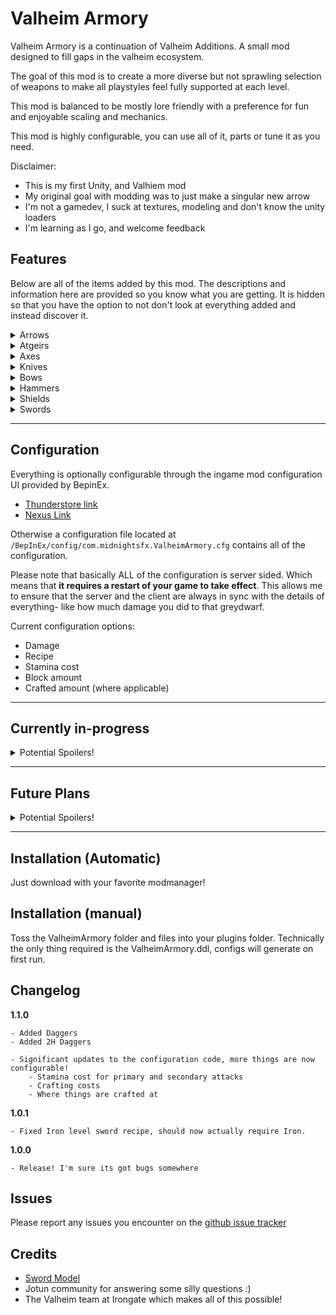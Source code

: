 # Valheim Armory
Valheim Armory is a continuation of Valheim Additions. A small mod designed to fill gaps in the valheim ecosystem.

The goal of this mod is to create a more diverse but not sprawling selection of weapons to make all playstyles feel fully supported at each level.


This mod is balanced to be mostly lore friendly with a preference for fun and enjoyable scaling and mechanics.

This mod is highly configurable, you can use all of it, parts or tune it as you need.


Disclaimer:
- This is my first Unity, and Valhiem mod
- My original goal with modding was to just make a singular new arrow
- I'm not a gamedev, I suck at textures, modeling and don't know the unity loaders
- I'm learning as I go, and welcome feedback


## Features

Below are all of the items added by this mod. The descriptions and information here are provided so you know what you are getting. It is hidden so that you have the option to not don't look at everything added and instead discover it.

<details>
  <summary>Arrows</summary>

  | Name | Crafted At | Stage | Icon |
  | ----------- | ----------- | ----------- | ----------- |
  | Bone arrow | Workbench | Meadows | ![bone arrow icon](https://imgur.com/KUYj0Zp.png) |
  | Chitin arrow | Workbench | Ocean | ![chitin arrow icon](https://imgur.com/LKNQnEt.png) |
  | Ancient Wood arrow | Workbench | Swamp | ![ancient wood arrow icon](https://imgur.com/d28tCPw.png) |
  | Surtling Fire arrow | Forge | Mountain | ![surtling fire arrow icon](https://i.imgur.com/lLFiUc8.png) |
  | Blackmetal arrow | Forge | Plains | ![blackmetal arrow icon](https://imgur.com/yiJKz6s.png) | 
  | Wood Crossbow Bolt | Artisan | Post-Mountain | ![wood crossbow bolt](https://imgur.com/UTbO8aG.png) |

  Arrows Added here fill out a number of additional roles, and importantly add new resource sinks.
  * Bone arrows add a cheap arrow alternative to wood, burn your extra bones today!
  * Chitin arrows add a cheap variation to wood arrows, use all those useless barnacles!
  * Ancient wood arrows add a yet stronger sink for ancient wood
  * Surtling Fire arrows add a stronger variation of the fire arrow at a time when you can make some of the best use of it
  * Blackmetal arrows help complete the metal arrow variants
  * Wood bolts provide a cheap, and earlier game alternative to more expensive crossbow bolts- at a lower damage
</details>

<details>
  <summary>Atgeirs</summary>

  ### Progression of Atgiers with the mod installed
  ![gallery of atgeirs](https://i.imgur.com/favxFmh.png)
  
  ### Added Atgeirs

  | Name | Crafted At | Stage | Icon |
  | ----------- | ----------- | ----------- | ----------- |
  | Antler Atgeir | Workbench | Post-Meadows | ![antler atgeir icon](https://i.imgur.com/qjSQc9z.png) |
  | Royal Abyssal Atgeir | Forge | Mountain | ![royal abyssal atgeir icon](https://i.imgur.com/FCO85Nq.png) |

  Atgeirs are incredibly powerful, but can be stamina heavy to get into using. 
  * The Antleir Atgier provides a stepping stone for those starting with this weapon type. Its also quite powerful, due to being one of the only easy AOE weapons earlygame.
  * The Royal Abyssal Atgeir provides a missing stepping stone from Iron -> Blackmetal atgeirs, while also being powerful and specialized by itself


</details>

<details>
  <summary>Axes</summary>
  
  ### Progression of Great Axes with the mod installed
  ![gallery of greataxes](https://i.imgur.com/vTyKT5C.png)
  
  ### Added Greataxes

  | Name | Crafted At | Stage | Icon |
  | ----------- | ----------- | ----------- | ----------- |
  | Bronze Lumber Axe | Forge | Blackforest | ![bronze greataxe icon](https://i.imgur.com/1an32hc.png) |
  | Blackmetal Greataxe | Forge | Mistlands | ![blackmetal greataxe icon](https://i.imgur.com/2H94zhh.png) |

  Battleaxes are a fun but very challenging playstyle in valheim. They are slow so you generally need to kill your opponets before they can kill you, which happens fast. But since the first battleaxe you can get is in the swamp your actual axe damage is going to greatly depend on how much wood cutting you have already done.
  * Bronze greataxe gives you the option to use a 2H axe as your combat weapon of choice earlier, plus its great against wood, and greydwarfs :)
  * The Blackmetal greataxe (Herkir's Wrath) gives you a current endgame 2H axe that can actually output enough damage to be viable in the Mistlands
</details>

<details>
  <summary>Knives</summary>
  
  ### Progression of Daggers/knives (1h) with the mod installed
  ![gallery of 1h dagger/knives](https://i.imgur.com/gBAdBfN.png)
  
  ### Added Daggers

  | Name | Crafted At | Stage | Icon |
  | ----------- | ----------- | ----------- | ----------- |
  | Bronze Dagger | Forge | Blackforest | ![bronze dagger icon](https://i.imgur.com/AyWevGx.png) |
  | Iron Dagger | Forge | Swamp | ![iron dagger icon](https://i.imgur.com/9MBSw5X.png) |
  | Silver Dagger | Forge | Mountain | ![silver dagger icon](https://i.imgur.com/SL2G0Vn.png) |

  ---

  ### Progression of Daggers/knives (2h) with the mod installed
  ![gallery of 2h dagger/knives](https://i.imgur.com/zWccdHu.png)

  ### Added 2H Daggers

  | Name | Crafted At | Stage | Icon |
  | ----------- | ----------- | ----------- | ----------- |
  | Rascal Daggers | Forge | Blackforest | ![rascal daggers icon](https://i.imgur.com/88MEras.png) |
  | Rogue Daggers | Forge | Swamp | ![rogue daggers icon](https://i.imgur.com/1kyTYjP.png) |
  | Blackguard Runic Daggers | Forge | Mountain | ![blackguard runic daggers icon](https://i.imgur.com/8HwWqah.png) |

  * Note: 2H Daggers will float infront of item wall mounts due to their separated attachment style. They display normally on an item stand.

  Knives are a very quick weapon which really start showing their power once you have some sneaking skills and get close enough to a strong target to sneak attack them. However most knives split their damage very evenly, meaning the run into the same problem that other hybrid weapons do in this game. They don't scale very well, require lots of leveling weapon and sneak wise to really show their colors. This is addressed by filling in the weapon category with Daggers, which tilt their damage type more to pierce, which will give all you stealth archers a more consistent experience. But importantly also makes them stronger against the targets you are most likely to want to sneak attack.

  The addition of 2H daggers at lower tiers also provides you a way to focus on that playstyle all of the way up till the current end of the game.

</details>

<details>
  <summary>Bows</summary>
  
  ### Progression of Crossbows with the mod installed
  ![gallery of crossbows](https://i.imgur.com/XP7ZtCs.png)
  
  ### Added Crossbows

  | Name | Crafted At | Stage | Icon |
  | ----------- | ----------- | ----------- | ----------- |
  | Bronze Crossbow | Forge | Post-Mountain | ![bronze crossbow icon](https://i.imgur.com/iuk67H0.png) |

  Crossbows are really fun! Who doesn't like to point and click at an enemy and watch them just explode? The problem with crossbows is that they use their own skill type, and the first one you can get is at the current end of game. Which means its just not a viable damage dealer without a lot of grinding and its most likely you will just skip using it.
  * The Bronze crossbow adds an earlier version of the crossbow and it comes with some wood bolts for cheaper ammunition. It breaks a lot easier, but it also is fantastic against mountain/plains level enemies as a sneak attack weapon.

</details>

<details>
  <summary>Hammers</summary>
  
  ### Progression of Hammers (Sledges) with the mod installed
  ![gallery of hammers](https://i.imgur.com/w1frrOo.png)
  
  ### Added Sledges

  | Name | Crafted At | Stage | Icon |
  | ----------- | ----------- | ----------- | ----------- |
  | Blackmetal Sledge | Forge | Plains | ![blackmetal sledge icon](https://i.imgur.com/GiQJaWe.png) |

  Sledges are another fun, but niche weapon type which suffers greatly from not having a line of upgrades.
  * Blackmetal Sledge (Sky Shatter) is a plains level sledge that gives you a big upgrade over the iron sledge, and a stepping stone on the way to the mistlands sledge
</details>

<details>
  <summary>Shields</summary>
  
  ### Progression of Bucklers with the mod installed
  ![gallery of bucklers](https://i.imgur.com/whuCMvz.png)
  
  ### Added Shields

  | Name | Crafted At | Stage | Icon |
  | ----------- | ----------- | ----------- | ----------- |
  | Serpent Scale Buckler | Forge | Swamp | ![serpent scale buckler icon](https://i.imgur.com/jtB6efS.png) |

  Bucklers are a fun line of the lightest form of shields which also give the biggest parry bonus, and the least movement speed penalties. But like other weapon likes suffer from sparsity in their lineup.
  * The Serpent Scale Buckler gives you a middle tier buckler that while harder to get the resouces scales well to help you reach the later game buckler
</details>

<details>
  <summary>Swords</summary>
  
  ### Progression of Greatswords with the mod installed
  ![gallery of greatswords](https://i.imgur.com/e6Lmz1h.png)
  
  ### Added Greatswords

  | Name | Crafted At | Stage | Icon |
  | ----------- | ----------- | ----------- | ----------- |
  | Bronze Greatsword | Forge | Blackforest | ![bronze greatsword icon](https://i.imgur.com/cjSbYI5.png) |
  | Iron Greatsword | Forge | Swamp | ![iron greatsword icon](https://i.imgur.com/UmjdC0K.png) |
  | Silver Greatsword | Forge | Mountain | ![silver greatsword icon](https://i.imgur.com/qBOtNRn.png) |

  Greatswords are a relatively underwhelming weapon as they offer less utility than other weapon types and use one of the weaker damage types. So they need to make up for it in raw damage, however in vanilla the only greatsword you get is mistlands/blackmetal level! These greatswords create a tier progression that is missing and give you a the meaningful option of a high damage 2 hander earlier in the game.
  * Bronze greatsword early game 2H sword
  * Iron greatsword progression of the 2H sword
  * Silver Greatsword a comparable "silver axe" complete with its own spirit damage

  ---

  ### Progression of Swords with the mod installed
  ![gallery of swords](https://i.imgur.com/XsLZiJX.png)
  
  ### Added Swords

  | Name | Crafted At | Stage | Icon |
  | ----------- | ----------- | ----------- | ----------- |
  | Chitin Sword | Forge | Blackforest | ![chitin sword icon](https://i.imgur.com/HtNvGaA.png) |

  The progression tree of swords is well fleshed out, but it is missing variants that would make it useful earlier in the game. The abyssal sword is one such variant that gives this skill wider usage.
  * Chitin Sword (Abyssal Sword) is an early game sword sitting between bronze and iron but with the unique difference of inflicting some blunt damage, making it less useless against all of the enemies in the swamp
</details>

---

## Configuration

Everything is optionally configurable through the ingame mod configuration UI provided by BepinEx.
  * [Thunderstore link](https://valheim.thunderstore.io/package/TJzilla/BepInEx_ConfigurationManager/)
  * [Nexus Link](https://www.nexusmods.com/valheim/mods/740)

Otherwise a configuration file located at `/BepInEx/config/com.midnightsfx.ValheimArmory.cfg` contains all of the configuration.

Please note that basically ALL of the configuration is server sided. Which means that **it requires a restart of your game to take effect**. This allows me to ensure that the server and the client are always in sync with the details of everything- like how much damage you did to that greydwarf.

Current configuration options:
* Damage
* Recipe
* Stamina cost
* Block amount
* Crafted amount (where applicable)

---

## Currently in-progress
<details>
  <summary>Potential Spoilers!</summary>
  Noodling on what kind of weapons could be made for the elemental themed boss weapons.

  If there is something you'd like me to work on vote for it [here](https://poll-maker.com/poll4772706xc1794073-148)!
</details>

---

## Future Plans
<details>
  <summary>Potential Spoilers!</summary>

  * Chitin Shield
  * Named Mace (blackmetal mace)
  * More boss themed weapons
  * Silver sledge
  * Crossbow Updates
  * 2H Warhammers (Maces but bigger)

  If there is something you'd like me to work on vote for it [here](https://poll-maker.com/poll4772706xc1794073-148)!
</details>

---

## Installation (Automatic)
Just download with your favorite modmanager!

## Installation (manual)
Toss the ValheimArmory folder and files into your plugins folder. Technically the only thing required is the ValheimArmory.ddl, configs will generate on first run.

## Changelog
**1.1.0**
```
- Added Daggers
- Added 2H Daggers

- Significant updates to the configuration code, more things are now configurable!
	- Stamina cost for primary and secondary attacks
	- Crafting costs
	- Where things are crafted at
```

**1.0.1**
```
- Fixed Iron level sword recipe, should now actually require Iron.
```

**1.0.0**
```
- Release! I'm sure its got bugs somewhere
```

## Issues
Please report any issues you encounter on the [github issue tracker](https://github.com/MidnightsFX/Valheim_Additions/issues)

## Credits
* [Sword Model](https://assetstore.unity.com/packages/3d/props/weapons/free-low-poly-swords-rpg-weapons-198166)
* Jotun community for answering some silly questions :)
* The Valheim team at Irongate which makes all of this possible!
